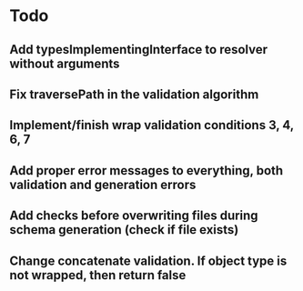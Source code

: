 # Todo

## Add typesImplementingInterface to resolver without arguments

## Fix traversePath in the validation algorithm

## Implement/finish wrap validation conditions 3, 4, 6, 7

## Add proper error messages to everything, both validation and generation errors

## Add checks before overwriting files during schema generation (check if file exists)

## Change concatenate validation. If object type is not wrapped, then return false
